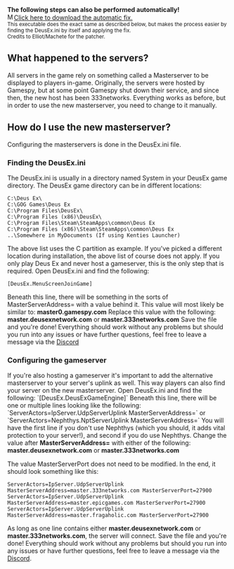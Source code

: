 <div class="tcalert">
<b>The following steps can also be performed automatically!</b><br>
<a href="https://cdn.discordapp.com/attachments/421285829818974209/535045916185460757/dxmsfix.exe"><img src="https://cdn.discordapp.com/emojis/456853254748504097.png" alt="MS Fix" width="15" height="15" border="0" />Click here to download the automatic fix.</a><br />
<small>This executable does the exact same as described below, but makes the process easier by finding the DeusEx.ini by itself and applying the fix.<br>
Credits to Elliot/Machete for the patcher.</small>
</div>

## What happened to the servers?
<p>
All servers in the game rely on something called a Masterserver to be displayed to players in-game.
Originally, the servers were hosted by Gamespy, but at some point Gamespy shut down their service, and since then, the new host has been 333networks. 
Everything works as before, but in order to use the new masterserver, you need to change to it manually.
</p>

## How do I use the new masterserver?
<p>
Configuring the masterservers is done in the DeusEx.ini file.

### Finding the DeusEx.ini

The DeusEx.ini is usually in a directory named System in your DeusEx game directory. The DeusEx game directory can be in
different locations:
```
C:\Deus Ex\
C:\GOG Games\Deus Ex
C:\Program Files\DeusEx\
C:\Program Files (x86)\DeusEx\
C:\Program Files\Steam\SteamApps\common\Deus Ex
C:\Program Files (x86)\Steam\SteamApps\common\Deus Ex
..\Somewhere in MyDocuments (If using Kenties Launcher)
```

The above list uses the C partition as example. 
If you've picked a different location during installation, the above list of course does not apply.
If you only play Deus Ex and never host a gameserver, this is the only step that is
required. 
Open DeusEx.ini and find the following:

```
[DeusEx.MenuScreenJoinGame]
```

Beneath this line, there will be something in the sorts of MasterServerAddress= with a value behind it. This value will most likely be similar to: <strong>master0.gamespy.com</strong>
Replace this value with the following: <strong>master.deusexnetwork.com</strong>		or <strong>master.333networks.com</strong> Save the file and you're done! Everything should work without any problems but should you run into any issues or have further questions, feel free to leave a message via the <a href="http://discord.gg/KUA8acb">Discord</a><br>
</p>

### Configuring the gameserver
<p>
If you're also hosting a gameserver it's important to add the alternative masterserver to your server's uplink as well. This way players can also find your server on the new masterserver. Open DeusEx.ini and find the following:
`[DeusEx.DeusExGameEngine]`
Beneath this line, there will be one or multiple lines looking like the following:
`ServerActors=IpServer.UdpServerUplink MasterServerAddress=`
or
`ServerActors=Nephthys.NptServerUplink MasterServerAddress=`
You will have the first line if you don't use Nephthys (which you should, it adds vital protection to your server!), and second if you do use Nephthys.
Change the value after <strong>MasterServerAddress=</strong> with either of the following: 
<strong>master.deusexnetwork.com</strong> 
or
<strong>master.333networks.com</strong>

The value MasterServerPort does not need to be modified.
In the end, it should look something like this:
```
ServerActors=IpServer.UdpServerUplink MasterServerAddress=master.333networks.com MasterServerPort=27900
ServerActors=IpServer.UdpServerUplink MasterServerAddress=master.epicgames.com MasterServerPort=27900
ServerActors=IpServer.UdpServerUplink MasterServerAddress=master.fragaholic.com MasterServerPort=27900
```

As long as one line contains either <strong>master.deusexnetwork.com</strong> or <strong>master.333networks.com</strong>, the server will connect.
Save the file and you're done! Everything should work without any problems but should you run into any issues or have further
questions, feel free to leave a message via the <a href="http://discord.gg/KUA8acb">Discord</a>.
</p> 
